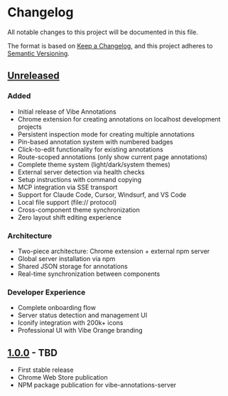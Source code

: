 # Changelog

All notable changes to this project will be documented in this file.

The format is based on [Keep a Changelog](https://keepachangelog.com/en/1.0.0/),
and this project adheres to [Semantic Versioning](https://semver.org/spec/v2.0.0.html).

## [Unreleased]

### Added
- Initial release of Vibe Annotations
- Chrome extension for creating annotations on localhost development projects
- Persistent inspection mode for creating multiple annotations
- Pin-based annotation system with numbered badges
- Click-to-edit functionality for existing annotations
- Route-scoped annotations (only show current page annotations)
- Complete theme system (light/dark/system themes)
- External server detection via health checks
- Setup instructions with command copying
- MCP integration via SSE transport
- Support for Claude Code, Cursor, Windsurf, and VS Code
- Local file support (file:// protocol)
- Cross-component theme synchronization
- Zero layout shift editing experience

### Architecture
- Two-piece architecture: Chrome extension + external npm server
- Global server installation via npm
- Shared JSON storage for annotations
- Real-time synchronization between components

### Developer Experience
- Complete onboarding flow
- Server status detection and management UI
- Iconify integration with 200k+ icons
- Professional UI with Vibe Orange branding

## [1.0.0] - TBD

- First stable release
- Chrome Web Store publication
- NPM package publication for vibe-annotations-server

[Unreleased]: https://github.com/RaphaelRegnier/vibe-annotations/compare/v1.0.0...HEAD
[1.0.0]: https://github.com/RaphaelRegnier/vibe-annotations/releases/tag/v1.0.0
